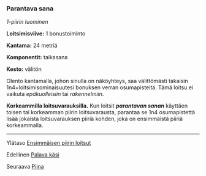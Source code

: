 ### Parantava sana

*1-piirin luominen*

**Loitsimisviive:** 1 bonustoiminto

**Kantama:** 24 metriä

**Komponentit:** taikasana

**Kesto:** välitön

Olento kantamalla, johon sinulla on näköyhteys, saa välittömästi
takaisin 1n4+loitsimisominaisuutesi bonuksen verran
osumapisteitä. Tämä loitsu ei vaikuta *epäkuolleisiin* tai
*rakennelmiin*.

**Korkeammilla loitsuvarauksilla.** Kun loitsit ***parantavan sanan*** käyttäen toisen tai korkeamman piirin loitsuvarausta, parantaa
se 1n4 osumapistettä lisää jokaista loitsuvarauksen piiriä
kohden, joka on ensimmäistä piiriä korkeammalla.

----

Ylätaso [Ensimmäisen piirin loitsut](1.piirin_loitsut.md)

Edellinen [Palava käsi](Palava_käsi.md)

Seuraava [Piina](Piina.md)